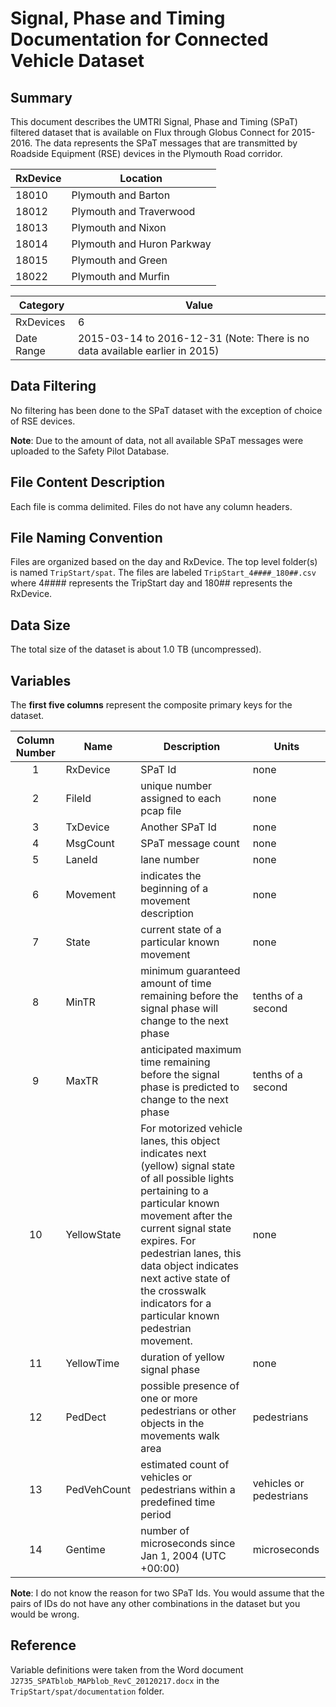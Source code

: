 # Signal, Phase and Timing Documentation for Connected Vehicle Dataset

## Summary
This document describes the UMTRI Signal, Phase and Timing (SPaT) filtered dataset that is available on Flux through Globus Connect for 2015-2016.
The data represents the SPaT messages that are transmitted by Roadside Equipment (RSE) devices in the Plymouth Road corridor.

RxDevice|Location
---|---
18010|Plymouth and Barton
18012|Plymouth and Traverwood
18013|Plymouth and Nixon
18014|Plymouth and Huron Parkway
18015|Plymouth and Green
18022|Plymouth and Murfin

Category|Value
---|---
RxDevices|6
Date Range|2015-03-14 to 2016-12-31 (Note: There is no data available earlier in 2015)

## Data Filtering
No filtering has been done to the SPaT dataset with the exception of choice of RSE devices.

**Note**: Due to the amount of data, not all available SPaT messages were uploaded to the Safety Pilot Database.

## File Content Description
Each file is comma delimited.
Files do not have any column headers.

## File Naming Convention
Files are organized based on the day and RxDevice. The top level folder(s) is named `TripStart/spat`. The files are labeled `TripStart_4####_180##.csv` where 4#### represents the TripStart day and 180## represents the RxDevice.

## Data Size
The total size of the dataset is about 1.0 TB (uncompressed).

## Variables
The **first five columns** represent the composite primary keys for the dataset.  

Column Number|Name|Description|Units
:---:|---|---|---
1|RxDevice|SPaT Id|none  
2|FileId|unique number assigned to each pcap file|none  
3|TxDevice|Another SPaT Id|none
4|MsgCount|SPaT message count|none
5|LaneId|lane number|none
6|Movement|indicates the beginning of a movement description|none
7|State|current state of a particular known movement|none
8|MinTR|minimum guaranteed amount of time remaining before the signal phase will change to the next phase|tenths of a second
9|MaxTR|anticipated maximum time remaining before the signal phase is predicted to change to the next phase|tenths of a second
10|YellowState|For motorized vehicle lanes, this object indicates next (yellow) signal state of all possible lights pertaining to a particular known movement after the current signal state expires. For pedestrian lanes, this data object indicates next active state of the crosswalk indicators for a particular known pedestrian movement.|none
11|YellowTime|duration of yellow signal phase|none
12|PedDect|possible presence of one or more pedestrians or other objects in the movements walk area|pedestrians
13|PedVehCount|estimated count of vehicles or pedestrians within a predefined time period|vehicles or pedestrians
14|Gentime|number of microseconds since Jan 1, 2004 (UTC +00:00)|microseconds

**Note**: I do not know the reason for two SPaT Ids. 
You would assume that the pairs of IDs do not have any other combinations in the dataset but you would be wrong.

## Reference
Variable definitions were taken from the Word document `J2735_SPATblob_MAPblob_RevC_20120217.docx` in the `TripStart/spat/documentation` folder.
